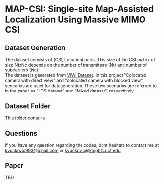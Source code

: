 # MAP-CSI: Single-site Map-Assisted Localization Using Massive MIMO CSI

## Dataset Generation
The dataset consists of (CSI, Location) pairs. This size of the CSI matrix of size NtxNc depends on the number of transmitters (Nt) and number of subcarriers (Nc).  
The dataset is generated from [ViWi Dataset](https://viwi-dataset.net/scenarios.html). In this project "Colocated camera with direct view" and "colocated camera with blocked view" sencarios are used for datageneration.  These two scenarios are referred to in the paper as "LOS dataset" and "Mixed dataset", respectively. 

## Dataset Folder
This folder contains
## Questions 
If you have any question regarding the codes, dont hesitate to contact me at kvuckovic993@gmail.com or kvuckovic@knights.ucf.edu

## Paper
TBD
